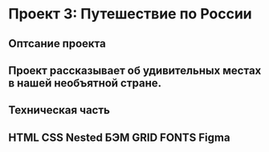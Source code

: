 # Проект 3: Путешествие по России

**Оптсание проекта**
---
Проект рассказывает об удивительных местах в нашей необъятной стране.
---
**Техническая часть**
---
HTML
CSS
Nested БЭМ
GRID
FONTS
Figma
---

